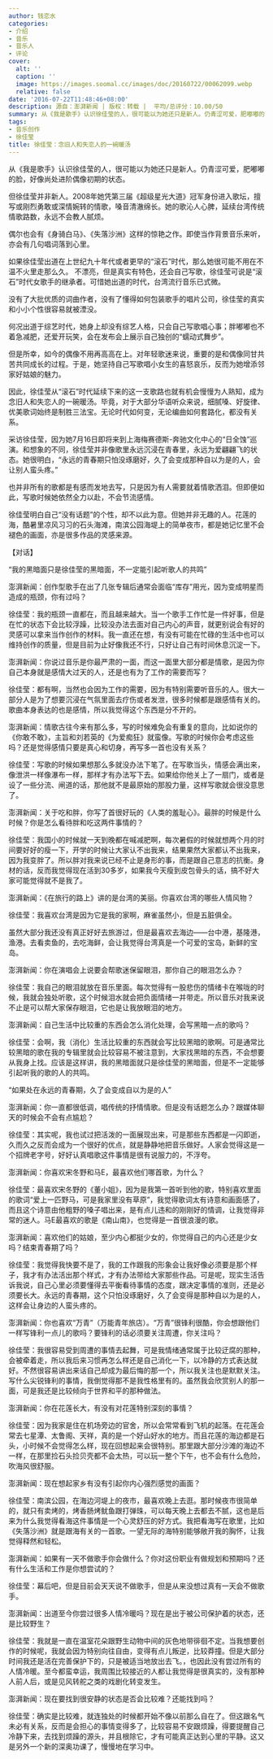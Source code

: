 ```yaml
---
author: 钱恋水
categories:
- 介绍
- 音乐
- 音乐人
- 评论
cover:
  alt: ''
  caption: ''
  image: https://images.soomal.cc/images/doc/20160722/00062099.webp
  relative: false
date: '2016-07-22T11:48:46+08:00'
description: 源自：澎湃新闻 | 版权：转载 |  平均/总评分：10.00/50
summary: 从《我是歌手》认识徐佳莹的人，很可能以为她还只是新人。仍青涩可爱，肥嘟嘟的脸，好像尚处进阶偶像初期的状态。但徐佳莹并非新人。2008年她凭第三届《超级星光大道》冠军身份进入歌坛，擅写或刚烈勇敢或深情婉转的情歌，嗓音清澈绵长……
tags:
- 音乐创作
- 徐佳莹
title: 徐佳莹：念旧人和失恋人的一碗暖汤
---
```


从《我是歌手》认识徐佳莹的人，很可能以为她还只是新人。仍青涩可爱，肥嘟嘟的脸，好像尚处进阶偶像初期的状态。

但徐佳莹并非新人。2008年她凭第三届《超级星光大道》冠军身份进入歌坛，擅写或刚烈勇敢或深情婉转的情歌，嗓音清澈绵长。她的歌沁人心脾，延续台湾传统情歌路数，永远不会教人腻烦。

偶尔也会有《身骑白马》、《失落沙洲》这样的惊艳之作。即使当作背景音乐来听，亦会有几句唱词落到心里。

如果徐佳莹出道在上世纪九十年代或者更早的“滚石”时代，那么她很可能不用在不温不火里走那么久。
不漂亮，但是真实有特色，还会自己写歌，徐佳莹可说是“滚石”时代女歌手的继承者。可惜她出道的时代，台湾流行音乐已式微。

没有了大批优质的词曲作者，没有了懂得如何包装歌手的唱片公司，徐佳莹的真实和小小个性很容易就被湮没。

何况出道于综艺时代，她身上却没有综艺人格，只会自己写歌唱心事；胖嘟嘟也不着急减肥，还爱开玩笑，会在发布会上展示自己独创的“蠕动式舞步”。

但是所幸，如今的偶像不用再高高在上。对年轻歌迷来说，重要的是和偶像同甘共苦共同成长的过程。于是，她坚持自己写歌唱小女生的喜怒哀乐，反而为她增添邻家好姑娘的魅力。

因此，徐佳莹从“滚石”时代延续下来的这一支歌路也就有机会慢慢为人熟知，成为念旧人和失恋人的一碗暖汤。毕竟，对于大部分华语听众来说，细腻嗓、好旋律、优美歌词始终是制胜三法宝。无论时代如何变，无论编曲如何套路化，都没有关系。

采访徐佳莹，因为她7月16日即将来到上海梅赛德斯-奔驰文化中心的“日全蚀”巡演。和想象的不同，徐佳莹并非像歌里永远沉浸在青春里，永远为爱翩翩飞的状态。她很明白，“永远的青春期只怕没琢磨好，久了会变成那种自以为是的人，会让别人蛮头疼。”

也并非所有的歌都是有感而发地去写，只是因为有人需要就着情歌洒泪。但即便如此，写歌时候她依然全力以赴，不会节流感情。

徐佳莹明白自己“没有话题”的个性，却不以此为意。但她并非无趣的人。花莲的海，酷暑里凉风习习的石头海滩，南滨公园海堤上的简单夜市，都是她记忆里不会褪色的画面，亦是很多作品的灵感来源。

【对话】

“我的黑暗面只是徐佳莹的黑暗面，不一定能引起听歌人的共鸣”

澎湃新闻：创作型歌手在出了几张专辑后通常会面临“库存”用光，因为变成明星而造成的瓶颈，你有过吗？

徐佳莹：我的瓶颈一直都在，而且越来越大。当一个歌手工作忙是一件好事，但是在忙的状态下会比较浮躁，比较没办法去面对自己内心的声音，就更别说会有好的灵感可以拿来当作创作的材料。我一直还在想，有没有可能在忙碌的生活中也可以维持创作的质量，但是目前为止好像我还不行，只好让自己有时间休息沉淀一下。

澎湃新闻：你说过音乐是你最严肃的一面，而这一面里大部分都是情歌，是因为你自己本身就是感情大过天的人，还是也有为了工作的需要而写？

徐佳莹：都有啊，当然也会因为工作的需要，因为有特别需要听音乐的人。很大一部分人是为了想要沉浸在气氛里面去疗伤或者发泄，很多时候都是跟感情有关的。歌曲本身表达的也是感情，所以我觉得这个东西是分不开的。

澎湃新闻：情歌古往今来有那么多，写的时候难免会有重复的意向，比如说你的《你敢不敢》，主旨和刘若英的《为爱痴狂》就蛮像。写歌的时候你会考虑这些吗？还是觉得感情只要是真心和切身，再写多一首也没有关系？

徐佳莹：写歌的时候如果想那么多就没办法下笔了。在写歌当头，情感会满出来，像泄洪一样像瀑布一样，那样才有办法写下去。如果给你他关上了一扇门，或者是设了一些分流、闸道的话，那他就不是最原始的那股力量，这样写歌就会很没意思了。

澎湃新闻：关于吃和胖，你写了首很好玩的《人类的羞耻心》。最胖的时候是什么时候？你是怎么看待胖和吃这两件事情的？

徐佳莹：我国小的时候就一天到晚都在喊减肥啊，每次暑假的时候就想两个月的时间要好好的瘦一下，开学的时候让大家认不出我来，结果果然大家都认不出我来，因为我变胖了。所以胖对我来说已经不止是身形的事，而是跟自己意志的抗衡。身材的话，反而我觉得现在活到30多岁，如果我今天瘦到皮包骨头的话，搞不好大家可能觉得就不是我了。

澎湃新闻：《在旅行的路上》讲的是台湾的美丽。你喜欢台湾的哪些人情风物？

徐佳莹：我喜欢台湾是因为它是我的家啊，麻雀虽然小，但是五脏俱全。

虽然大部分我还没有真正好好去旅游过，但是最喜欢去海边――台中港，基隆港，渔港。去看卖鱼的，去吃海鲜，会让我觉得台湾真是一个可爱的宝岛，新鲜的宝岛。

澎湃新闻：你在演唱会上说要会帮歌迷保留眼泪，那你自己的眼泪怎么办？

徐佳莹：我自己的眼泪就放在音乐里面。每次觉得有一股悲伤的情绪卡在喉咙的时候，我就会独处听歌，这个时候泪水就会把负面情绪一并带走。所以音乐对我来说不止是可以帮大家保存眼泪，它也是让我放眼泪的地方。

澎湃新闻：自己生活中比较重的东西会怎么消化处理，会写黑暗一点的歌吗？

徐佳莹：会啊，我（消化）生活比较重的东西就会写比较黑暗的歌啊。可是通常比较黑暗的歌在我的专辑里就会比较容易不被注意到，大家找黑暗的东西，不会想要从我身上找。应该是这样讲，我的黑暗面就只是徐佳莹的黑暗面，但是不一定能够引起听我的歌的人的共鸣。

“如果处在永远的青春期，久了会变成自以为是的人”

澎湃新闻：你一直都很低调，唱传统的抒情情歌。但是没有话题怎么办？跟媒体聊天的时候会不会有点尴尬？

徐佳莹：其实呢，我也试过把活泼的一面展现出来，可是那些东西都是一闪即逝，久而久之反而会成为一个很好的优点，就是静静地把音乐做好。人家会觉得这是一个招牌老字号，好好认真唱歌这件事情是很有说服力的，不浮夸。

澎湃新闻：你喜欢宋冬野和马E，最喜欢他们哪首歌，为什么？

徐佳莹：最喜欢宋冬野的《董小姐》，因为是我第一首听到他的歌，特别喜欢里面的歌词“爱上一匹野马，可是我家里没有草原”，我觉得歌词太有诗意和画面感了，而且这个诗意由他粗野的嗓子唱出来，是有点儿违和的刚刚好的情调，让我觉得非常的迷人。马E最喜欢的歌是《南山南》，也觉得是一首很浪漫的歌。

澎湃新闻：喜欢他们的姑娘，至少内心都挺少女的，你觉得自己的内心还是少女吗？结束青春期了吗？

徐佳莹：我觉得我快要不是了，我的工作跟我的形象会让我好像必须要是那个样子，我才有办法活出那个样式，才有办法带给大家那些作品。可是呢，现实生活告诉我说，自己心里必须要懂得去平衡看待事情的态度，跟决定事情的准则，还是必须要长大。永远的青春期，这个只怕没琢磨好，久了会变得是那种自以为是的人，这样会让身边的人蛮头疼的。

澎湃新闻：你也喜欢“万青”（万能青年旅店）。“万青”很锋利很酷，你会想跟他们一样写锋利一点儿的歌吗？要锋利的话必须要关注周遭，你关注吗？

徐佳莹：我很容易受到周遭的事情去起舞，可是我情绪通常属于比较迂腐的那种，会被牵着走，所以我后来习惯再怎么样还是自己消化一下，以冷静的方式表达就好。不然很容易讲出来话自己却成为最后悔的那一个，所以我关注也是默默关注。写什么尖锐锋利的事情，我倒觉得那不是我性格里有的。虽然我会欣赏别人的那一面，可是我还是比较倾向于世界和平的那种做法。

澎湃新闻：你在花莲长大，有没有对花莲特别深刻的事情？

徐佳莹：因为我家是住在机场旁边的官舍，所以会常常看到飞机的起落。在花莲会常去七星潭、太鲁阁、天祥，真的是一个好山好水的地方。而且花莲的海边都是石头，小时候不会觉得怎么样，现在回想起来会很特别。那里跟大部分沙滩的海边不一样，在那里捡石头捡贝壳都不会太热，可以玩一整个下午，也不会有什么危险，吹海风很舒服。

澎湃新闻：现在想起家乡有没有引起你内心强烈感觉的画面？

徐佳莹：南滨公园，在海边河堤上的夜市，最喜欢晚上去逛。那时候夜市很简单的，就只有卖烤的，烤香肠烤鱿鱼跟打弹珠，可以每天晚上去都去不腻，这也是后来为什么我觉得看海这件事情是一个心灵舒压的好方式。我把看海写在歌里，比如《失落沙洲》就是跟海有关的一首歌。一望无际的海特别能够敞开我的胸怀，让我觉得释然和轻松。

澎湃新闻：如果有一天不做歌手你会做什么？你对这份职业有做规划和预期吗？还有什么生活和工作是你想尝试的？

徐佳莹：幕后吧，但是目前会天天说不做歌手，但是从来没想过真有一天会不做歌手。

澎湃新闻：出道至今你尝过很多人情冷暖吗？现在是出于被公司保护着的状态，还是比较野生？

徐佳莹：我就是一直在温室花朵跟野生动物中间的灰色地带徘徊不定。当我想要创作的时候呢，我就会因为特别向往自由，变得有点儿叛逆，比较莽撞。但是大部分时间我还是活在完善保护下的，只是被适当地放出去飞。，也因此没有尝过所有的人情冷暖。至今都蛮幸运，我周围比较接近的人都让我觉得是很真实的，没有那种人前人后，或是见风转舵之类的戏剧化转变发生。

澎湃新闻：现在要找到很安静的状态是否会比较难？还能找到吗？

徐佳莹：确实是比较难，就连独处的时候都开始不像以前那么自在了。但这跟名气未必有关系，反而是会担心的事情变得多了，比较容易不安跟烦躁，得要提醒自己冷静下来，去找到烦躁的源头，并且根除它，才有可能真正达到心里的平静。这又是另外一个新的深奥功课了，慢慢地在学习中。